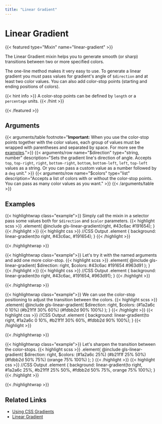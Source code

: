 ```yaml
---
title: "Linear Gradient"
---
```


# Linear Gradient

{{< featured type="Mixin" name="linear-gradient" >}}

The Linear Gradient mixin helps you to generate smooth (or sharp) transitions between two or more specified colors.

The one-line method makes it very easy to use. To generate a linear gradient you must pass values for gradient's angle of `$direction` and at least two color values. You can also add color-stop points (starting and ending positions of colors).

{{< hint info >}}
A color-stop points can be defined by `length` or a `percentage` units.
{{< /hint >}}

{{< /featured >}}

## Arguments

{{< arguments/table footnote="**Important:** When you use the color-stop points together with the color values, each group of values must be wrapped with parentheses and separated by space. For more see the <a href='#examples'>examples</a>.">}}
    {{< arguments/row name="$direction" type="string, number" description="Sets the gradient line's direction of angle. Accepts `top`, `top-right`, `right`, `bottom-right`, `bottom`, `bottom-left`, `left`, `top-left` values as a string. Or you can pass a custom value as a number followed by a `deg` unit." >}}
    {{< arguments/row name="$colors" type="list" description="Accepts a list of colors with or without the color-stop points. You can pass as many color values ​​as you want." >}}
{{< /arguments/table >}}

## Examples

{{< highlightwrap class="example">}}
Simply call the mixin in a selector pass some values both for `$direction` and `$color` parameters.
{{< highlight scss >}}
.element{
    @include gls-linear-gradient(right, #43c6ac #191654);
}
{{< /highlight >}}
{{< highlight css >}}
//CSS Output
.element {
    background: linear-gradient(to right, #43c6ac, #191654);
}
{{< /highlight >}}
<div class="sandbox large" style="background: linear-gradient(to right, #43c6ac, #191654);"></div>
{{< /highlightwrap >}}

{{< highlightwrap class="example">}}
Let's try it with the named arguments and add one more color-stop.
{{< highlight scss >}}
.element{
    @include gls-linear-gradient(
        $direction: right,
        $colors: #43c6ac #191654 #963d91
    );
}
{{< /highlight >}}
{{< highlight css >}}
//CSS Output
.element {
  background: linear-gradient(to right, #43c6ac, #191654, #963d91);
}
{{< /highlight >}}
<div class="sandbox large" style="background: linear-gradient(to right, #43c6ac, #191654, #963d91);"></div>
{{< /highlightwrap >}}

{{< highlightwrap class="example">}}
We can use the color-stop positioning to adjust the transition between the colors.
{{< highlight scss >}}
.element{
    @include gls-linear-gradient(
        $direction: right,
        $colors: (#1a2a6c 0 10%) (#b21f1f 30% 60%) (#fdbb2d 90% 100%)
    );
}
{{< /highlight >}}
{{< highlight css >}}
//CSS Output
.element {
    background: linear-gradient(to right, #1a2a6c 0 10%, #b21f1f 30% 60%, #fdbb2d 90% 100%);
}
{{< /highlight >}}
<div class="sandbox large" style="background: linear-gradient(to right, #1a2a6c 0 10%, #b21f1f 30% 60%, #fdbb2d 90% 100%);"></div>
{{< /highlightwrap >}}

{{< highlightwrap class="example">}}
Let's sharpen the transition between the color-stops.
{{< highlight scss >}}
.element{
    @include gls-linear-gradient(
        $direction: right,
        $colors: (#1a2a6c 25%) (#b21f1f 25% 50%) (#fdbb2d 50% 75%) (orange 75% 100%)
    );
}
{{< /highlight >}}
{{< highlight css >}}
//CSS Output
.element {
    background: linear-gradient(to right, #1a2a6c 25%, #b21f1f 25% 50%, #fdbb2d 50% 75%, orange 75% 100%);
}
{{< /highlight >}}
<div class="sandbox large" style="background: linear-gradient(to right, #1a2a6c 25%, #b21f1f 25% 50%, #fdbb2d 50% 75%, orange 75% 100%);"></div>
{{< /highlightwrap >}}



## Related Links
* [Using CSS Gradients](https://developer.mozilla.org/en-US/docs/Web/CSS/CSS_Images/Using_CSS_gradients)
* [Linear Gradient](https://developer.mozilla.org/en-US/docs/Web/CSS/linear-gradient)